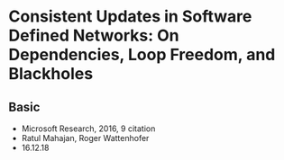 # Consistent Updates in Software Defined Networks: On Dependencies, Loop Freedom, and Blackholes
## Basic
* Microsoft Research, 2016, 9 citation
* Ratul Mahajan, Roger Wattenhofer
* 16.12.18
